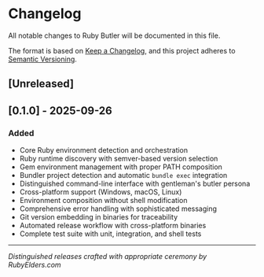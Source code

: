# Changelog

All notable changes to Ruby Butler will be documented in this file.

The format is based on [Keep a Changelog](https://keepachangelog.com/en/1.0.0/),
and this project adheres to [Semantic Versioning](https://semver.org/spec/v2.0.0.html).

## [Unreleased]

## [0.1.0] - 2025-09-26

### Added
- Core Ruby environment detection and orchestration
- Ruby runtime discovery with semver-based version selection
- Gem environment management with proper PATH composition
- Bundler project detection and automatic `bundle exec` integration
- Distinguished command-line interface with gentleman's butler persona
- Cross-platform support (Windows, macOS, Linux)
- Environment composition without shell modification
- Comprehensive error handling with sophisticated messaging
- Git version embedding in binaries for traceability
- Automated release workflow with cross-platform binaries
- Complete test suite with unit, integration, and shell tests

---

*Distinguished releases crafted with appropriate ceremony by RubyElders.com*